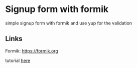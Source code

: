 # Signup form with formik

simple signup form with formik and use yup for the validation

## Links

Formik: https://formik.org <br/>

tutorial [here](https://youtu.be/u-CCnDayNJw)
